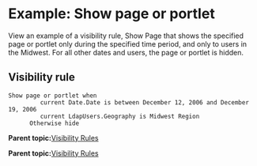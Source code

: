 # Example: Show page or portlet 

View an example of a visibility rule, Show Page that shows the specified page or portlet only during the specified time period, and only to users in the Midwest. For all other dates and users, the page or portlet is hidden.

## Visibility rule

```
Show page or portlet when
  	     current Date.Date is between December 12, 2006 and December 19, 2006
  	     current LdapUsers.Geography is Midwest Region
  	  Otherwise hide 
```

**Parent topic:**[Visibility Rules ](../pzn/pzn_visibility.md)

**Parent topic:**[Visibility Rules ](../pzn/pzn_visibility.md)

